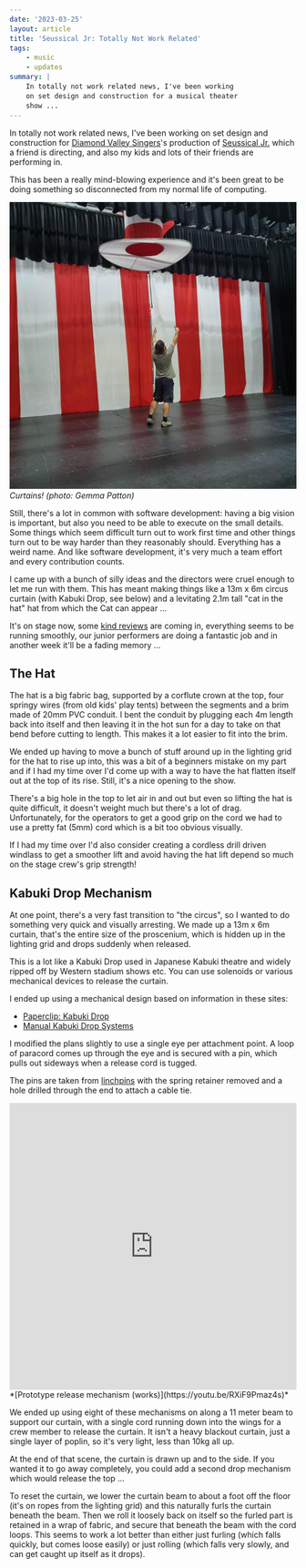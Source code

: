 ```yaml
---
date: '2023-03-25'
layout: article
title: 'Seussical Jr: Totally Not Work Related'
tags:
    - music
    - updates
summary: |
    In totally not work related news, I've been working
    on set design and construction for a musical theater
    show ...
---
```


In totally not work related news, I've been working
on set design and construction for 
[Diamond Valley Singers](https://www.dvsingers.org/)'s 
production of
[Seussical Jr.](https://www.dvsingers.org/seussical-junior)
which a friend is directing, and also my kids and lots of 
their friends are performing in.

This has been a really mind-blowing experience and it's been
great to be doing something so disconnected from my normal
life of computing.  

![curtains!](img/curtains.jpg)
*Curtains!  (photo: Gemma Patton)*

Still, there's a lot in common with software development:
having a big vision is important, but also you need to be
able to execute on the small details.
Some things which seem difficult turn out
to work first time and other things turn out to be way harder 
than they reasonably should.
Everything has a weird name.
And like software development, it's very much a team effort
and every contribution counts.

I came up with a bunch of silly ideas and the directors were cruel
enough to let me run with them.
This has meant making things like a 13m x 6m circus curtain
(with Kabuki Drop, see below)
and a levitating 2.1m tall "cat in the hat" hat from which
the Cat can appear ...

It's on stage now, some
[kind reviews](https://melbournetheatre.info/2023/03/25/review-seussical-jr/)
are coming in, everything seems to be running smoothly, our junior
performers are doing a fantastic job
and in another week it'll be a fading memory ...

## The Hat

The hat is a big fabric bag, supported by a corflute crown at the top, 
four springy wires (from old kids' play tents) between the segments and a 
brim made of 20mm PVC conduit.
I bent the conduit by plugging each 4m length back into itself and then 
leaving it in the hot sun for a day to take on that bend before cutting
to length.  This makes it a lot easier to fit into the brim.

We ended up having to move a bunch of stuff around up in the lighting 
grid for the hat to rise up into, this was a bit of a beginners mistake
on my part and if I had my time over I'd come up with a way to have the 
hat flatten itself out at the top of its rise.  Still, it's a nice opening
to the show.

There's a big hole in the top to let air in and out but even so lifting 
the hat is quite difficult, it doesn't weight much but there's a lot of drag.
Unfortunately, for the operators to get a good grip on the cord we had to 
use a pretty fat (5mm) cord which is a bit too obvious visually.

If I had my time over I'd also consider creating a cordless drill driven
windlass to get a smoother lift and avoid having the hat lift depend so 
much on the stage crew's grip strength!

## Kabuki Drop Mechanism

At one point, there's a very fast transition to "the circus", so I wanted to do something
very quick and visually arresting.
We made up a 13m x 6m curtain, that's the entire size of the proscenium,
which is hidden up in the lighting grid and drops suddenly when released.

This is a lot like a Kabuki Drop used in Japanese Kabuki theatre and widely
ripped off by Western stadium shows etc.  You can use solenoids or various 
mechanical devices to release the curtain.

I ended up using a mechanical design based on information in these sites:

* [Paperclip: Kabuki Drop](https://paperclip.rcs.ac.uk/index.php/Kabuki_Drop)
* [Manual Kabuki Drop Systems](https://magickabukidrop.com/manual-kabuki-drop-systems/)

I modified the plans slightly to use a single eye per attachment point.
A loop of paracord comes up through the eye and is secured with a pin,
which pulls out sideways when a release cord is tugged.

The pins are taken from [linchpins](https://en.wikipedia.org/wiki/Linchpin)
with the spring retainer removed and a hole drilled through the end to attach 
a cable tie.

<div style="position: relative; width: 100%; height: 0; padding-bottom: 100%"><iframe src="https://www.youtube.com/embed/RXiF9Pmaz4s" frameborder="0" allow="accelerometer; autoplay; encrypted-media; gyroscope; picture-in-picture" style="position: absolute; width: 100%; height: 100%; left: 0; top: 0" allowfullscreen></iframe></div>
*[Prototype release mechanism (works)](https://youtu.be/RXiF9Pmaz4s)*

We ended up using eight of these mechanisms on along a 11 meter beam to support
our curtain, with a single cord running down into the wings for a crew member to
release the curtain.  It isn't a heavy blackout curtain, just a single layer of poplin,
so it's very light, less than 10kg all up.

At the end of that scene, the curtain is drawn up and to the side.  If you wanted it
to go away completely, you could add a second drop mechanism which would release the
top ...

To reset the curtain, we lower the curtain beam to about a foot off the floor
(it's on ropes from the lighting grid) and this naturally furls the curtain beneath the beam. 
Then we roll it loosely back on itself so the furled part is retained in a wrap of fabric,
and secure that beneath the beam with the cord loops.  This seems to work a lot
better than either just furling (which falls quickly, but comes loose easily)
or just rolling (which falls very slowly, and can get caught up itself as it drops).
